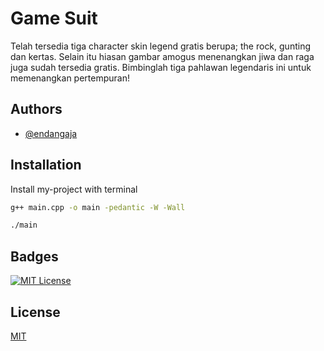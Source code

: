 
# Game Suit

Telah tersedia tiga character skin legend gratis berupa; the rock, gunting dan kertas. Selain itu hiasan gambar amogus menenangkan jiwa dan raga juga sudah tersedia gratis. Bimbinglah tiga pahlawan legendaris ini untuk memenangkan pertempuran!

## Authors

- [@endangaja](https://www.github.com/endangaja)


## Installation

Install my-project with terminal

```bash
g++ main.cpp -o main -pedantic -W -Wall
```
```bash
./main
```
    

## Badges

[![MIT License](https://img.shields.io/badge/License-MIT-green.svg)](https://choosealicense.com/licenses/mit/)


## License

[MIT](https://choosealicense.com/licenses/mit/)

